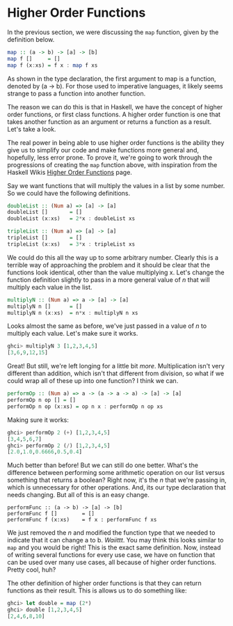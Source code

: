 # Higher Order Functions

In the previous section, we were discussing the `map` function, given by the definition below.

```haskell
map :: (a -> b) -> [a] -> [b]
map f []     = []
map f (x:xs) = f x : map f xs
```

As shown in the type declaration, the first argument to map is a function, denoted by (a -> b). For those used to imperative languages, it likely seems strange to pass a function into another function. 

The reason we can do this is that in Haskell, we have the concept of higher order functions, or first class functions. A higher order function is one that takes another function as an argument or returns a function as a result. Let's take a look.

The real power in being able to use higher order functions is the ability they give us to simplify our code and make functions more general and, hopefully, less error prone. To prove it, we're going to work through the progressions of creating the `map` function above, with inspiration from the Haskell Wikis [Higher Order Functions](https://www.haskell.org/haskellwiki/Higher_order_function) page. 

Say we want functions that will multiply the values in a list by some number. So we could have the following definitions.

```haskell
doubleList :: (Num a) => [a] -> [a]
doubleList []       = []
doubleList (x:xs)   = 2*x : doubleList xs

tripleList :: (Num a) => [a] -> [a]
tripleList []       = []
tripleList (x:xs)   = 3*x : tripleList xs
```
We could do this all the way up to some arbitrary number. Clearly this is a terrible way of approaching the problem and it should be clear that the functions look identical, other than the value multiplying x. Let's change the function definition slightly to pass in a more general value of *n* that will multiply each value in the list.

```haskell
multiplyN :: (Num a) => a -> [a] -> [a]
multiplyN n []      = []
multiplyN n (x:xs)  = n*x : multiplyN n xs
```
Looks almost the same as before, we've just passed in a value of *n* to multiply each value. Let's make sure it works.

```haskell
ghci> multiplyN 3 [1,2,3,4,5]
[3,6,9,12,15]
```

Great! But still, we're left longing for a little bit *more*. Multiplication isn't very different than addition, which isn't that different from division, so what if we could wrap all of these up into one function? I think we can.

```haskell
performOp :: (Num a) => a -> (a -> a -> a) -> [a] -> [a]
performOp n op [] = []
performOp n op (x:xs) = op n x : performOp n op xs
```
Making sure it works:

```haskell
ghci> performOp 2 (+) [1,2,3,4,5]
[3,4,5,6,7]
ghci> performOp 2 (/) [1,2,3,4,5]
[2.0,1.0,0.6666,0.5,0.4]
```

Much better than before! But we can still do one better. What's the difference between performing some arithmetic operation on our list versus something that returns a boolean? Right now, it's the *n* that we're passing in, which is unnecessary for other operations. And, its our type declaration that needs changing. But all of this is an easy change.

```
performFunc :: (a -> b) -> [a] -> [b]
performFunc f []        = []
performFunc f (x:xs)    = f x : performFunc f xs
```
We just removed the *n* and modified the function type that we needed to indicate that it can change a to b. *Waiittt*. You may think this looks similar to `map` and you would be right! This is the exact same definition. Now, instead of writing several functions for every use case, we have on function that can be used over many use cases, all because of higher order functions. Pretty cool, huh? 

The other definition of higher order functions is that they can return functions as their result. This is allows us to do something like:

```haskell
ghci> let double = map (2*)
ghci> double [1,2,3,4,5]
[2,4,6,8,10]
```



















 